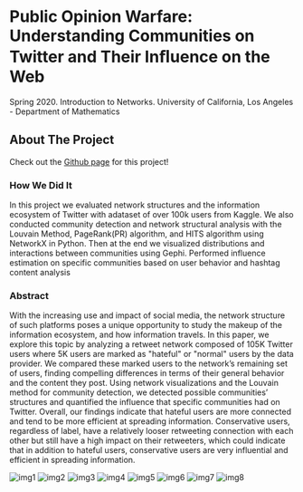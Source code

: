 # Public Opinion Warfare: Understanding Communities on Twitter and Their Inﬂuence on the Web
Spring 2020. Introduction to Networks. University of California, Los Angeles - Department of Mathematics
## About The Project
Check out the [Github page](https://leannelll.github.io/Network_Analysis_Twitter_User_Community/) for this project!
### How We Did It
In this project we evaluated network structures and the information ecosystem of Twitter with adataset of over 100k users from Kaggle.
We also conducted community detection and network structural analysis with the Louvain Method, PageRank(PR) algorithm,
and HITS algorithm using NetworkX in Python. Then at the end we visualized distributions and interactions between communities using Gephi. Performed influence estimation on
specific communities based on user behavior and hashtag content analysis
### Abstract
With the increasing use and impact of social media, the network structure of such platforms poses a unique opportunity to study the makeup of the information ecosystem, and how information travels. In this paper, we explore this topic by analyzing a retweet network composed of 105K Twitter users where 5K users are marked as "hateful" or "normal" users by the data provider. We compared these marked users to the network’s remaining set of users, finding compelling differences in terms of their general behavior and the content they post. Using network visualizations and the Louvain method for community detection, we detected possible communities’ structures and quantified the influence that specific communities had on Twitter. Overall, our findings indicate that hateful users are more connected and tend to be more efficient at spreading information. Conservative users, regardless of label, have a relatively looser retweeting connection with each other but still have a high impact on their retweeters, which could indicate that in addition to hateful users, conservative users are very influential and efficient in spreading information.

![img1](https://raw.githubusercontent.com/leanneLLL/network-analysis/master/image-of-paper/page1.png)
![img2](https://raw.githubusercontent.com/leanneLLL/network-analysis/master/image-of-paper/page2.png)
![img3](https://raw.githubusercontent.com/leanneLLL/network-analysis/master/image-of-paper/page3.png)
![img4](https://raw.githubusercontent.com/leanneLLL/network-analysis/master/image-of-paper/page4.png)
![img5](https://raw.githubusercontent.com/leanneLLL/network-analysis/master/image-of-paper/page5.png)
![img6](https://raw.githubusercontent.com/leanneLLL/network-analysis/master/image-of-paper/page6.png)
![img7](https://raw.githubusercontent.com/leanneLLL/network-analysis/master/image-of-paper/page7.png)
![img8](https://raw.githubusercontent.com/leanneLLL/network-analysis/master/image-of-paper/page8.png)



